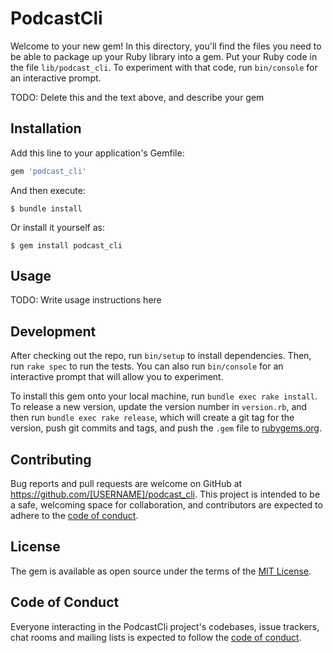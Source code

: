 # PodcastCli

Welcome to your new gem! In this directory, you'll find the files you need to be able to package up your Ruby library into a gem. Put your Ruby code in the file `lib/podcast_cli`. To experiment with that code, run `bin/console` for an interactive prompt.

TODO: Delete this and the text above, and describe your gem

## Installation

Add this line to your application's Gemfile:

```ruby
gem 'podcast_cli'
```

And then execute:

    $ bundle install

Or install it yourself as:

    $ gem install podcast_cli

## Usage

TODO: Write usage instructions here

## Development

After checking out the repo, run `bin/setup` to install dependencies. Then, run `rake spec` to run the tests. You can also run `bin/console` for an interactive prompt that will allow you to experiment.

To install this gem onto your local machine, run `bundle exec rake install`. To release a new version, update the version number in `version.rb`, and then run `bundle exec rake release`, which will create a git tag for the version, push git commits and tags, and push the `.gem` file to [rubygems.org](https://rubygems.org).

## Contributing

Bug reports and pull requests are welcome on GitHub at https://github.com/[USERNAME]/podcast_cli. This project is intended to be a safe, welcoming space for collaboration, and contributors are expected to adhere to the [code of conduct](https://github.com/[USERNAME]/podcast_cli/blob/master/CODE_OF_CONDUCT.md).


## License

The gem is available as open source under the terms of the [MIT License](https://opensource.org/licenses/MIT).

## Code of Conduct

Everyone interacting in the PodcastCli project's codebases, issue trackers, chat rooms and mailing lists is expected to follow the [code of conduct](https://github.com/[USERNAME]/podcast_cli/blob/master/CODE_OF_CONDUCT.md).
